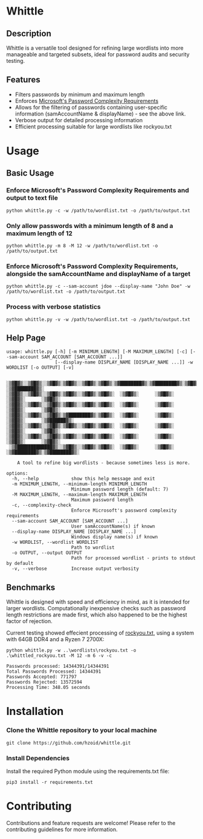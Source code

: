# Whittle

## Description

Whittle is a versatile tool designed for refining large wordlists into more manageable and targeted subsets, ideal for password audits and security testing. 

## Features

* Filters passwords by minimum and maximum length
* Enforces [Microsoft's Password Complexity Requirements](https://learn.microsoft.com/en-us/previous-versions/windows/it-pro/windows-10/security/threat-protection/security-policy-settings/password-must-meet-complexity-requirements)
* Allows for the filtering of passwords containing user-specific information (samAccountName & displayName) - see the above link.
* Verbose output for detailed processing information
* Efficient processing suitable for large wordlists like rockyou.txt

# Usage

## Basic Usage

### Enforce Microsoft's Password Complexity Requirements and output to text file
`python whittle.py -c -w /path/to/wordlist.txt -o /path/to/output.txt`

### Only allow passwords with a minimum length of 8 and a maximum length of 12
`python whittle.py -m 8 -M 12 -w /path/to/wordlist.txt -o /path/to/output.txt`

### Enforce Microsoft's Password Complexity Requirements, alongside the samAccountName and displayName of a target
`python whittle.py -c --sam-account jdoe --display-name "John Doe" -w /path/to/wordlist.txt -o /path/to/output.txt`

### Process with verbose statistics
`python whittle.py -v -w /path/to/wordlist.txt -o /path/to/output.txt`

## Help Page

```
usage: whittle.py [-h] [-m MINIMUM_LENGTH] [-M MAXIMUM_LENGTH] [-c] [--sam-account SAM_ACCOUNT [SAM_ACCOUNT ...]]
                  [--display-name DISPLAY_NAME [DISPLAY_NAME ...]] -w WORDLIST [-o OUTPUT] [-v]


░▒▓█▓▒░░▒▓█▓▒░░▒▓█▓▒░▒▓█▓▒░░▒▓█▓▒░▒▓█▓▒░▒▓████████▓▒░▒▓████████▓▒░▒▓█▓▒░      ░▒▓████████▓▒░
░▒▓█▓▒░░▒▓█▓▒░░▒▓█▓▒░▒▓█▓▒░░▒▓█▓▒░▒▓█▓▒░  ░▒▓█▓▒░      ░▒▓█▓▒░   ░▒▓█▓▒░      ░▒▓█▓▒░
░▒▓█▓▒░░▒▓█▓▒░░▒▓█▓▒░▒▓█▓▒░░▒▓█▓▒░▒▓█▓▒░  ░▒▓█▓▒░      ░▒▓█▓▒░   ░▒▓█▓▒░      ░▒▓█▓▒░
░▒▓█▓▒░░▒▓█▓▒░░▒▓█▓▒░▒▓████████▓▒░▒▓█▓▒░  ░▒▓█▓▒░      ░▒▓█▓▒░   ░▒▓█▓▒░      ░▒▓██████▓▒░
░▒▓█▓▒░░▒▓█▓▒░░▒▓█▓▒░▒▓█▓▒░░▒▓█▓▒░▒▓█▓▒░  ░▒▓█▓▒░      ░▒▓█▓▒░   ░▒▓█▓▒░      ░▒▓█▓▒░
░▒▓█▓▒░░▒▓█▓▒░░▒▓█▓▒░▒▓█▓▒░░▒▓█▓▒░▒▓█▓▒░  ░▒▓█▓▒░      ░▒▓█▓▒░   ░▒▓█▓▒░      ░▒▓█▓▒░
 ░▒▓█████████████▓▒░░▒▓█▓▒░░▒▓█▓▒░▒▓█▓▒░  ░▒▓█▓▒░      ░▒▓█▓▒░   ░▒▓████████▓▒░▒▓████████▓▒░

    A tool to refine big wordlists - because sometimes less is more.

options:
  -h, --help            show this help message and exit
  -m MINIMUM_LENGTH, --minimum-length MINIMUM_LENGTH
                        Minimum password length (default: 7)
  -M MAXIMUM_LENGTH, --maximum-length MAXIMUM_LENGTH
                        Maximum password length
  -c, --complexity-check
                        Enforce Microsoft's password complexity requirements
  --sam-account SAM_ACCOUNT [SAM_ACCOUNT ...]
                        User samAccountName(s) if known
  --display-name DISPLAY_NAME [DISPLAY_NAME ...]
                        Windows display name(s) if known
  -w WORDLIST, --wordlist WORDLIST
                        Path to wordlist
  -o OUTPUT, --output OUTPUT
                        Path for processed wordlist - prints to stdout by default
  -v, --verbose         Increase output verbosity
```
## Benchmarks

Whittle is designed with speed and efficiency in mind, as it is intended for larger wordlists.
Computationally inexpensive checks such as password length restrictions are made first, which also happened to be the highest factor of rejection.

Current testing showed effecient processing of [rockyou.txt](https://github.com/praetorian-inc/Hob0Rules/blob/master/wordlists/rockyou.txt.gz), using a system with 64GB DDR4 and a Ryzen 7 2700X:

```
python whittle.py -w ..\wordlists\rockyou.txt -o .\whittled_rockyou.txt -M 12 -m 6 -v -c

Passwords processed: 14344391/14344391
Total Passwords Processed: 14344391
Passwords Accepted: 771797
Passwords Rejected: 13572594
Processing Time: 348.05 seconds
```

# Installation

### Clone the Whittle repository to your local machine

`git clone https://github.com/hzoid/whittle.git`

### Install Dependencies

Install the required Python module using the requirements.txt file:

`pip3 install -r requirements.txt`

# Contributing

Contributions and feature requests are welcome! Please refer to the contributing guidelines for more information.
